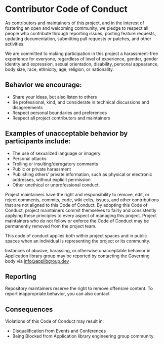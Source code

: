 ﻿# Contributor Code of Conduct

As contributors and maintainers of this project, and in the interest of fostering an open and welcoming community, we pledge to respect all people who contribute through reporting issues, posting feature requests, updating documentation, submitting pull requests or patches, and other activities. 

We are committed to making participation in this project a harassment-free experience for everyone, regardless of level of experience, gender, gender identity and expression, sexual orientation, disability, personal appearance, body size, race, ethnicity, age, religion, or nationality. 

## Behavior we encourage:

- Share your ideas, but also listen to others 
- Be professional, kind, and considerate in technical discussions and disagreements 
- Respect personal boundaries and preferences 
- Respect all project contributors and maintainers 

## Examples of unacceptable behavior by participants include:

- The use of sexualized language or imagery 
- Personal attacks 
- Trolling or insulting/derogatory comments 
- Public or private harassment 
- Publishing others' private information, such as physical or electronic addresses, without explicit permission 
- Other unethical or unprofessional conduct. 

Project maintainers have the right and responsibility to remove, edit, or reject comments, commits, code, wiki edits, issues, and other contributions that are not aligned to this Code of Conduct. By adopting this Code of Conduct, project maintainers commit themselves to fairly and consistently applying these principles to every aspect of managing this project. Project maintainers who do not follow or enforce the Code of Conduct may be permanently removed from the project team. 

This code of conduct applies both within project spaces and in public spaces when an individual is representing the project or its community. 

Instances of abusive, harassing, or otherwise unacceptable behavior in Application library group may be reported by contacting the[ Governing ](mailto:Code%20of%20Conduct%20Committee)body via info@applibgroup.dev .  

## Reporting

Repository maintainers reserve the right to remove offensive content. To report inappropriate behavior, you can also contact  

## Consequences

Violations of this Code of Conduct may result in: 

- Disqualification from Events and Conferences 
- Being Blocked from Application library engineering group community. 

